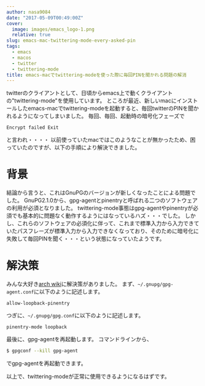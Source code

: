 ```yaml
---
author: nasa9084
date: "2017-05-09T00:49:00Z"
cover:
  image: images/emacs_logo-1.png
  relative: true
slug: emacs-mac-twittering-mode-every-asked-pin
tags:
  - emacs
  - macos
  - twitter
  - twittering-mode
title: emacs-macでtwittering-modeを使った際に毎回PINを聞かれる問題の解消
---
```



twitterのクライアントとして、日頃からemacs上で動くクライアントの"twittering-mode"を使用しています。
ところが最近、新しいmacにインストールしたemacs-macでtwittering-modeを起動すると、毎回twitterのPINを聞かれるようになってしまいました。
毎回、毎回、起動時の暗号化フェーズで
```
Encrypt failed Exit
```
と言われ・・・・
以前使っていたmacではこのようなことが無かったため、困っていたのですが、以下の手順により解決できました。


# 背景
結論から言うと、これはGnuPGのバージョンが新しくなったことによる問題でした。
GnuPG2.1.0から、gpg-agentとpinentryと呼ばれる二つのソフトウェアの利用が必須となりました。
twittering-mode事態はgpg-agentやpinentryが必須でも基本的に問題なく動作するようにはなっているハズ・・・でした。
しかし、これらのソフトウェアの必須化に伴って、これまで標準入力から入力できていたパスフレーズが標準入力から入力できなくなっており、そのために暗号化に失敗して毎回PINを聞く・・・という状態になっていたようです。

# 解決策
みんな大好き[arch wiki](https://wiki.archlinuxjp.org/index.php/GnuPG#.E7.84.A1.E4.BA.BA.E3.81.AE.E3.83.91.E3.82.B9.E3.83.95.E3.83.AC.E3.83.BC.E3.82.BA)に解決策がありました。
まず、`~/.gnupg/gpg-agent.conf`に以下のように記述します。
```
allow-loopback-pinentry
```

つぎに、`~/.gnupg/gpg.conf`に以下のように記述します。
```
pinentry-mode loopback
```

最後に、gpg-agentを再起動します。
コマンドラインから、
``` bash
$ gpgconf --kill gpg-agent
```
でgpg-agentを再起動できます。

以上で、twittering-modeが正常に使用できるようになるはずです。

